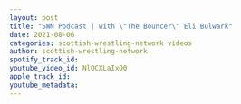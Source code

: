 ```yaml
---
layout: post
title: "SWN Podcast | with \"The Bouncer\" Eli Bulwark"
date: 2021-08-06
categories: scottish-wrestling-network videos
author: scottish-wrestling-network
spotify_track_id: 
youtube_video_id: NlOCXLaIxO0
apple_track_id: 
youtube_metadata: 
---
```

